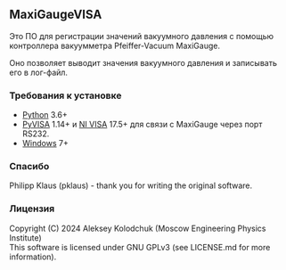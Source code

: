 ## MaxiGaugeVISA

Это ПО для регистрации значений вакуумного давления
с помощью контроллера вакуумметра Pfeiffer-Vacuum MaxiGauge.

Оно позволяет выводит значения вакуумного давления и записывать его в лог-файл.

### Требования к установке

* [Python][] 3.6+
* [PyVISA][] 1.14+ и [NI VISA][] 17.5+ для связи с MaxiGauge через порт RS232.
* [Windows][] 7+

### Спасибо

Philipp Klaus (pklaus) - thank you for writing the original software.

### Лицензия

Copyright (C) 2024 Aleksey Kolodchuk (Moscow Engineering Physics Institute) \
This software is licensed under GNU GPLv3 (see LICENSE.md for more information).

[Python]: http://www.python.org/getit/
[PyVISA]: https://github.com/pyvisa/pyvisa
[NI VISA]: https://www.ni.com/en/support/downloads/drivers/download.ni-visa.html
[Windows]: https://www.microsoft.com/en-us/download/search